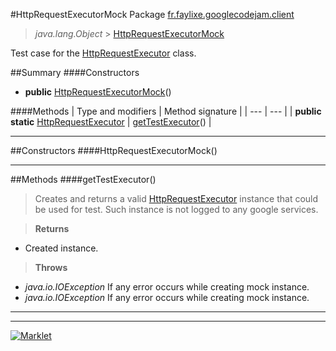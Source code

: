 #HttpRequestExecutorMock
Package [fr.faylixe.googlecodejam.client](README.md)<br>

> *java.lang.Object* > <a href="HttpRequestExecutorMock.md">HttpRequestExecutorMock</a>

Test case for the <a href="executor/HttpRequestExecutor.md">HttpRequestExecutor</a> class.

##Summary
####Constructors
* **public** [HttpRequestExecutorMock](#httprequestexecutormock)()

####Methods
| Type and modifiers | Method signature |
| --- | --- |
| **public static** <a href="executor/HttpRequestExecutor.md">HttpRequestExecutor</a> | [getTestExecutor](#gettestexecutor)() |

---


##Constructors
####HttpRequestExecutorMock()
> 


---


##Methods
####getTestExecutor()
> Creates and returns a valid <a href="executor/HttpRequestExecutor.md">HttpRequestExecutor</a>
 instance that could be used for test. Such instance is not
 logged to any google services.

> **Returns**
* Created instance.

> **Throws**
* *java.io.IOException* If any error occurs while creating mock instance.
* *java.io.IOException* If any error occurs while creating mock instance.


---

---

[![Marklet](https://img.shields.io/badge/Generated%20by-Marklet-green.svg)](https://github.com/Faylixe/marklet)